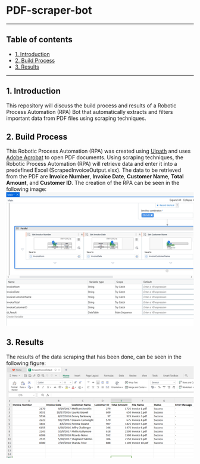 # PDF-scraper-bot

----------------
## Table of contents

- [1. Introduction](#1-Introduction)
- [2. Build Process](#2-Build-Process)
- [3. Results](#3-Results)

----------

## 1. Introduction
This repository will discuss the build process and results of a Robotic Process Automation (RPA) Bot that automatically extracts and filters important data from PDF files using scraping techniques.

## 2. Build Process
This Robotic Process Automation (RPA) was created using [Uipath](https://www.uipath.com/) and uses [Adobe Acrobat](https://get.adobe.com/reader/) to open PDF documents. Using scraping techniques, the Robotic Process Automation (RPA) will retrieve data and enter it into a predefined Excel (ScrapedInvoiceOutput.xlsx). The data to be retrieved from the PDF are **Invoice Number**, **Invoice Date**, **Customer Name**, **Total Amount**, and **Customer ID**. The creation of the RPA can be seen in the following image:
![Build Process Robotic Process Automation (RPA)](https://github.com/AlvinOctaH/PDF-scraper-bot/blob/main/Images/Scrape.png?raw=true)

## 3. Results
The results of the data scraping that has been done, can be seen in the following figure:
![Results of the data scraping](https://github.com/AlvinOctaH/PDF-scraper-bot/blob/main/Images/Excel.png?raw=true)
